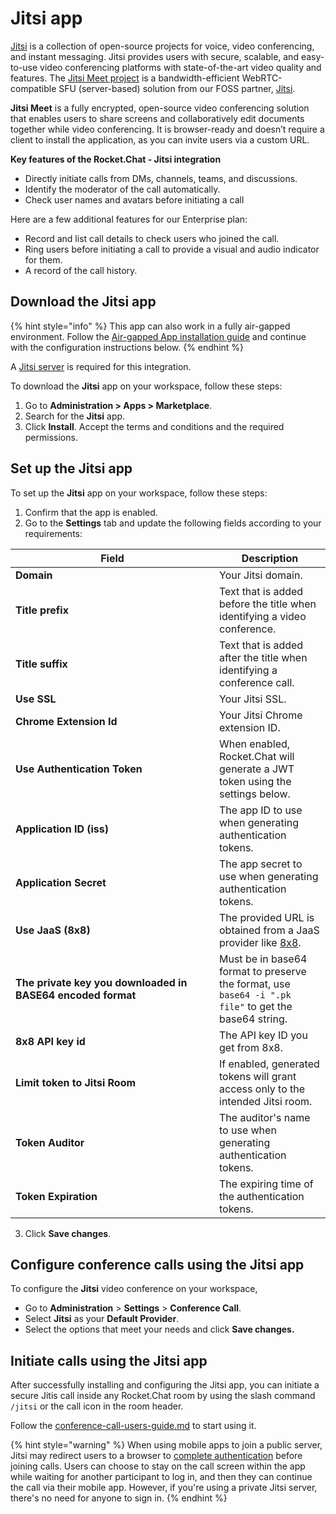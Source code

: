 # Jitsi app

[Jitsi](https://jitsi.github.io/handbook/docs/architecture/) is a collection of open-source projects for voice, video conferencing, and instant messaging. Jitsi provides users with secure, scalable, and easy-to-use video conferencing platforms with state-of-the-art video quality and features. The [Jitsi Meet project](https://jitsi.org/Projects/JitsiMeet) is a bandwidth-efficient WebRTC-compatible SFU (server-based) solution from our FOSS partner, [Jitsi](https://jitsi.org).&#x20;

**Jitsi Meet** is a fully encrypted, open-source video conferencing solution that enables users to share screens and collaboratively edit documents together while video conferencing. It is browser-ready and doesn’t require a client to install the application, as you can invite users via a custom URL.&#x20;

**Key features of the Rocket.Chat - Jitsi integration**

* Directly initiate calls from DMs, channels, teams, and discussions.
* Identify the moderator of the call automatically.
* Check user names and avatars before initiating a call

Here are a few additional features for our Enterprise plan:

* Record and list call details to check users who joined the call.
* Ring users before initiating a call to provide a visual and audio indicator for them.
* A record of the call history.

## Download the Jitsi app

{% hint style="info" %}
This app can also work in a fully air-gapped environment. Follow the [Air-gapped App installation guide](../../../setup-and-configure/rocket.chat-air-gapped-deployment/air-gapped-app-installation.md) and continue with the configuration instructions below.
{% endhint %}

A [Jitsi server](https://jitsi.github.io/handbook/docs/devops-guide/) is required for this integration.

To download the **Jitsi** app on your workspace, follow these steps:

1. Go to **Administration > Apps > Marketplace**.
2. Search for the **Jitsi** app.
3. Click **Install**. Accept the terms and conditions and the required permissions.

## Set up the Jitsi app&#x20;

To set up the **Jitsi** app on your workspace, follow these steps:

1. Confirm that the app is enabled.
2. Go to the **Settings** tab and update the following fields according to your requirements:

<table><thead><tr><th width="310">Field</th><th>Description</th></tr></thead><tbody><tr><td><strong>Domain</strong></td><td>Your Jitsi domain.</td></tr><tr><td><strong>Title prefix</strong></td><td>Text that is added before the title when identifying a video conference.</td></tr><tr><td><strong>Title suffix</strong></td><td>Text that is added after the title when identifying a conference call.</td></tr><tr><td><strong>Use SSL</strong></td><td>Your Jitsi SSL.</td></tr><tr><td><strong>Chrome Extension Id</strong></td><td>Your Jitsi Chrome extension ID.</td></tr><tr><td><strong>Use Authentication Token</strong></td><td>When enabled, Rocket.Chat will generate a JWT token using the settings below.</td></tr><tr><td><strong>Application ID (iss)</strong></td><td>The app ID to use when generating authentication tokens.</td></tr><tr><td><strong>Application Secret</strong></td><td>The app secret to use when generating authentication tokens.</td></tr><tr><td><strong>Use JaaS (8x8)</strong></td><td>The provided URL is obtained from a JaaS provider like <a href="https://www.8x8.com/products/apis/video">8x8</a>.</td></tr><tr><td><strong>The private key you downloaded in BASE64 encoded format</strong></td><td>Must be in base64 format to preserve the format, use <code>base64 -i ".pk file"</code> to get the base64 string.</td></tr><tr><td><strong>8x8 API key id</strong></td><td>The API key ID you get from 8x8.</td></tr><tr><td><strong>Limit token to Jitsi Room</strong></td><td>If enabled, generated tokens will grant access only to the intended Jitsi room.</td></tr><tr><td><strong>Token Auditor</strong></td><td>The auditor's name to use when generating authentication tokens.</td></tr><tr><td><strong>Token Expiration</strong></td><td>The expiring time of the authentication tokens.</td></tr></tbody></table>

3. Click **Save changes**.

## Configure conference calls using the Jitsi app

To configure the **Jitsi** video conference on your workspace,

* Go to **Administration** > **Settings** > **Conference Call**.
* Select **Jitsi** as your **Default Provider**.
* Select the options that meet your needs and click **Save changes.**

## Initiate calls using the Jitsi app

After successfully installing and configuring the Jitsi app, you can initiate a secure Jitis call inside any Rocket.Chat room by using the slash command `/jitsi` or the call icon in the room header.

Follow the [conference-call-users-guide.md](../conference-call-users-guide.md "mention") to start using it.

{% hint style="warning" %}
When using mobile apps to join a public server, Jitsi may redirect users to a browser to [complete authentication](https://jitsi.org/blog/authentication-on-meet-jit-si/) before joining calls. Users can choose to stay on the call screen within the app while waiting for another participant to log in, and then they can continue the call via their mobile app. However, if you're using a private Jitsi server, there's no need for anyone to sign in.
{% endhint %}
